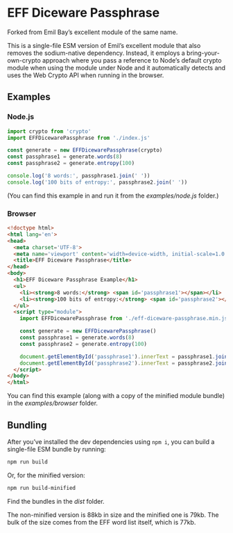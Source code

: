 # EFF Diceware Passphrase

Forked from Emil Bay’s excellent module of the same name.

This is a single-file ESM version of Emil’s excellent module that also removes the sodium-native dependency. Instead, it employs a bring-your-own-crypto approach where you pass a reference to Node’s default crypto module when using the module under Node and it automatically detects and uses the Web Crypto API when running in the browser.

## Examples

### Node.js

```js
import crypto from 'crypto'
import EFFDicewarePassphrase from './index.js'

const generate = new EFFDicewarePassphrase(crypto)
const passphrase1 = generate.words(8)
const passphrase2 = generate.entropy(100)

console.log('8 words:', passphrase1.join(' '))
console.log('100 bits of entropy:', passphrase2.join(' '))
```

(You can find this example in and run it from the _examples/node.js_ folder.)

### Browser

```html
<!doctype html>
<html lang='en'>
<head>
  <meta charset='UTF-8'>
  <meta name='viewport' content='width=device-width, initial-scale=1.0'>
  <title>EFF Diceware Passphrase</title>
</head>
<body>
  <h1>EFF Diceware Passphrase Example</h1>
  <ul>
    <li><strong>8 words:</strong> <span id='passphrase1'></span></li>
    <li><strong>100 bits of entropy:</strong> <span id='passphrase2'></span></li>
  </ul>
  <script type="module">
    import EFFDicewarePassphrase from './eff-diceware-passphrase.min.js'

    const generate = new EFFDicewarePassphrase()
    const passphrase1 = generate.words(8)
    const passphrase2 = generate.entropy(100)

    document.getElementById('passphrase1').innerText = passphrase1.join(' ')
    document.getElementById('passphrase2').innerText = passphrase2.join(' ')
  </script>
</body>
</html>
```

You can find this example (along with a copy of the minified module bundle) in the _examples/browser_ folder.

## Bundling

After you’ve installed the dev dependencies using `npm i`, you can build a single-file ESM bundle by running:

```sh
npm run build
```

Or, for the minified version:

```sh
npm run build-minified
```

Find the bundles in the _dist_ folder.

The non-minified version is 88kb in size and the minified one is 79kb. The bulk of the size comes from the EFF word list itself, which is 77kb.

